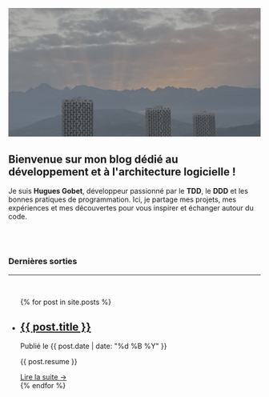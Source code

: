 ![Bienvenue sur mon blog](/assets/images/homepage.jpg)

## Bienvenue sur mon blog dédié au développement et à l'architecture logicielle !

Je suis **Hugues Gobet**, développeur passionné par le **TDD**, le **DDD** et les bonnes pratiques de programmation. Ici, je partage mes projets, mes expériences et mes découvertes pour vous inspirer et échanger autour du code.

<br><br>

### Dernières sorties

---
<br>
<ul class="post-list">
  {% for post in site.posts %}
    <li class="post-item">
      <h2><a href="/fr{{ post.permalink }}">{{ post.title }}</a></h2>
      <p class="post-meta">Publié le {{ post.date | date: "%d %B %Y" }}</p>
      <p class="post-excerpt">
        {{ post.resume }}
      </p>
      <a class="read-more" href="/fr{{ post.permalink }}">Lire la suite &rarr;</a>
    </li>
  {% endfor %}
</ul>